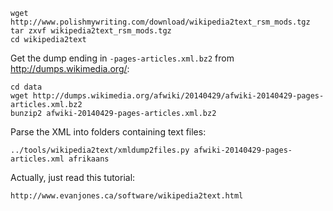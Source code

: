 
    wget http://www.polishmywriting.com/download/wikipedia2text_rsm_mods.tgz
    tar zxvf wikipedia2text_rsm_mods.tgz
    cd wikipedia2text

Get the dump ending in `-pages-articles.xml.bz2` from http://dumps.wikimedia.org/:

    cd data
    wget http://dumps.wikimedia.org/afwiki/20140429/afwiki-20140429-pages-articles.xml.bz2
    bunzip2 afwiki-20140429-pages-articles.xml.bz2

Parse the XML into folders containing text files:

    ../tools/wikipedia2text/xmldump2files.py afwiki-20140429-pages-articles.xml afrikaans

Actually, just read this tutorial:

    http://www.evanjones.ca/software/wikipedia2text.html